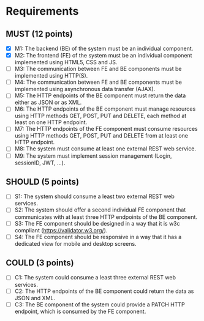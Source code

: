 # Requirements
## MUST (12 points)
- [x] M1: The backend (BE) of the system must be an individual component.
- [x] M2: The frontend (FE) of the system must be an individual component implemented using HTML5, CSS and JS.
- [ ] M3: The communication between FE and BE components must be implemented using HTTP(S).
- [ ] M4: The communication between FE and BE components must be implemented using asynchronous data transfer (AJAX).
- [ ] M5: The HTTP endpoints of the BE component must return the data either as JSON or as XML.
- [ ] M6: The HTTP endpoints of the BE component must manage resources using HTTP methods GET, POST, PUT and DELETE, each method at least on one HTTP endpoint.
- [ ] M7: The HTTP endpoints of the FE component must consume resources using HTTP methods GET, POST, PUT and DELETE from at least one HTTP endpoint.
- [ ] M8: The system must consume at least one external REST web service.
- [ ] M9: The system must implement session management (Login, sessionID, JWT, ...).
## SHOULD (5 points)
- [ ] S1: The system should consume a least two external REST web services.
- [ ] S2: The system should offer a second individual FE component that communicates with at least three HTTP endpoints of the BE component.
- [ ] S3: The FE component should be designed in a way that it is w3c compliant (https://validator.w3.org/).
- [ ] S4: The FE component should be responsive in a way that it has a dedicated view for mobile and desktop screens.
## COULD (3 points)
- [ ] C1: The system could consume a least three external REST web services.
- [ ] C2: The HTTP endpoints of the BE component could return the data as JSON and XML.
- [ ] C3: The BE component of the system could provide a PATCH HTTP endpoint, which is consumed by the FE component.